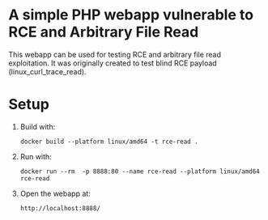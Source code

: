 # A simple PHP webapp vulnerable to RCE and Arbitrary File Read

 This webapp can be used for testing RCE and arbitrary file read exploitation. It was originally created to test 
 blind RCE payload (linux_curl_trace_read).

# Setup

1. Build with:

   `docker build --platform linux/amd64 -t rce-read .`
   
2. Run with:
   
   `docker run --rm  -p 8888:80 --name rce-read --platform linux/amd64 rce-read`

3. Open the webapp at:

   `http://localhost:8888/`
